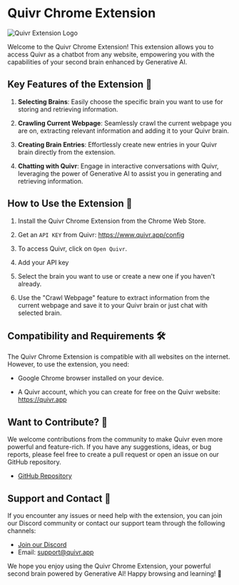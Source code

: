 # Quivr Chrome Extension

![Quivr Extension Logo](https://raw.githubusercontent.com/StanGirard/quivr/main/logo.png)

Welcome to the Quivr Chrome Extension! This extension allows you to access Quivr as a chatbot from any website, empowering you with the capabilities of your second brain enhanced by Generative AI.

## Key Features of the Extension 🚀

1. **Selecting Brains**: Easily choose the specific brain you want to use for storing and retrieving information.

2. **Crawling Current Webpage**: Seamlessly crawl the current webpage you are on, extracting relevant information and adding it to your Quivr brain.

3. **Creating Brain Entries**: Effortlessly create new entries in your Quivr brain directly from the extension.

4. **Chatting with Quivr**: Engage in interactive conversations with Quivr, leveraging the power of Generative AI to assist you in generating and retrieving information.

## How to Use the Extension 📝

1. Install the Quivr Chrome Extension from the Chrome Web Store.

2. Get an `API KEY` from Quivr: https://www.quivr.app/config

3. To access Quivr, click on `Open Quivr`.

4. Add your API key

5. Select the brain you want to use or create a new one if you haven't already.

6. Use the "Crawl Webpage" feature to extract information from the current webpage and save it to your Quivr brain or just chat with selected brain.

## Compatibility and Requirements 🛠️

The Quivr Chrome Extension is compatible with all websites on the internet. However, to use the extension, you need:

- Google Chrome browser installed on your device.

- A Quivr account, which you can create for free on the Quivr website: https://quivr.app

## Want to Contribute? 🤝

We welcome contributions from the community to make Quivr even more powerful and feature-rich. If you have any suggestions, ideas, or bug reports, please feel free to create a pull request or open an issue on our GitHub repository.

- [GitHub Repository](https://github.com/mamadoudicko/quivr-chatbot)

## Support and Contact 📧

If you encounter any issues or need help with the extension, you can join our Discord community or contact our support team through the following channels:

- [Join our Discord](https://discord.gg/HUpRgp2HG8)
- Email: support@quivr.app

We hope you enjoy using the Quivr Chrome Extension, your powerful second brain powered by Generative AI! Happy browsing and learning! 🚀